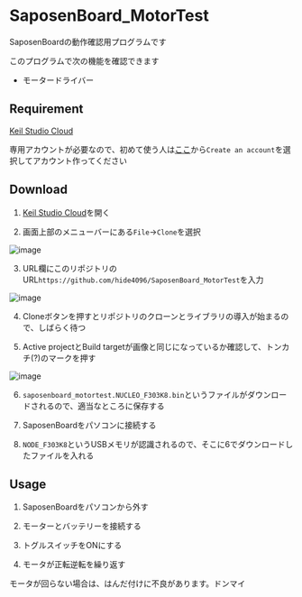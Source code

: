 # SaposenBoard_MotorTest

SaposenBoardの動作確認用プログラムです

このプログラムで次の機能を確認できます
- モータードライバー

## Requirement

[Keil Studio Cloud](https://studio.keil.arm.com/)

専用アカウントが必要なので、初めて使う人は[ここ](https://os.mbed.com/accounts/login/)から`Create an account`を選択してアカウント作ってください

## Download

1. [Keil Studio Cloud](https://studio.keil.arm.com/)を開く

2. 画面上部のメニューバーにある`File`→`Clone`を選択

![image](https://user-images.githubusercontent.com/87698678/236663976-31cfa8eb-8b42-475a-a41a-a75607c134f4.png)

3. URL欄にこのリポジトリのURL`https://github.com/hide4096/SaposenBoard_MotorTest`を入力

![image](https://user-images.githubusercontent.com/87698678/236664076-1a32972a-56de-4dd9-baef-e2aac3f22479.png)

4. Cloneボタンを押すとリポジトリのクローンとライブラリの導入が始まるので、しばらく待つ

5. Active projectとBuild targetが画像と同じになっているか確認して、トンカチ(?)のマークを押す

![image](https://user-images.githubusercontent.com/87698678/236664159-783a996e-f9ac-4ce5-8658-3d497ad00ebc.png)

6. `saposenboard_motortest.NUCLEO_F303K8.bin`というファイルがダウンロードされるので、適当なところに保存する

7. SaposenBoardをパソコンに接続する

8. `NODE_F303K8`というUSBメモリが認識されるので、そこに6でダウンロードしたファイルを入れる

## Usage

1. SaposenBoardをパソコンから外す

2. モーターとバッテリーを接続する

3. トグルスイッチをONにする

4. モータが正転逆転を繰り返す

モータが回らない場合は、はんだ付けに不良があります。ドンマイ


